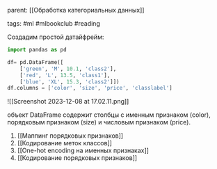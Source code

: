 parent: [[Обработка категориальных данных]]

tags: #ml #mlbookclub #reading 

Создадим простой датайфрейм:

```python
import pandas as pd

df= pd.DataFrame([
    ['green', 'М', 10.1, 'class2'], 
    ['red', 'L', 13.5, 'class1'], 
    ['bluе', 'XL', 15.3, 'class2']])
df.columns = ['color', 'size', 'price', 'classlabel']
```

![[Screenshot 2023-12-08 at 17.02.11.png]]

объект DataFrame содержит столбцы с именным признаком (color), порядковым признаком (size) и числовым признаком (price).

1. [[Маппинг порядковых признаков]]
2. [[Кодирование меток классов]]
3. [[One-hot encoding на именных признаках]]
4. [[Кодирование порядковых признаков]]











